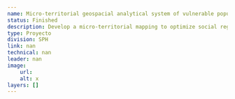 ```yaml
---
name: Micro-territorial geospacial analytical system of vulnerable population for the optimization of the Social Registry of Ecuador
status: Finished
description: Develop a micro-territorial mapping to optimize social registration in Ecuador through methodologies and tools to support the reduction of the inclusion gap in the social registry, cost-efficiently and with high precision, with an approach to the most vulnerable population.
type: Proyecto
division: SPH
link: nan
technical: nan
leader: nan
image: 
    url: 
    alt: x
layers: []
---
```

    